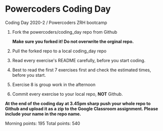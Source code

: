# Powercoders Coding Day
Coding Day 2020-2 / Powercoders ZRH bootcamp

1. Fork the powercoders/coding_day repo from Github

   **Make sure you forked it! Do not overwrite the orginal repo.**

2. Pull the forked repo to a local coding_day repo

3. Read every exercise's README carefully, before you start coding.

4. Best to read the first 7 exercises first and check the estimated times, before you start.

4. Exercise 8 is group work in the afternoon

5. Commit every exercise to your local repo, **NOT** Github.


**At the end of the coding day at 3.45pm sharp push your whole repo to Github and upload it as a zip to the Google Classroom assignment. Please include your name in the repo name.**


Morning points: 195
Total points: 540
